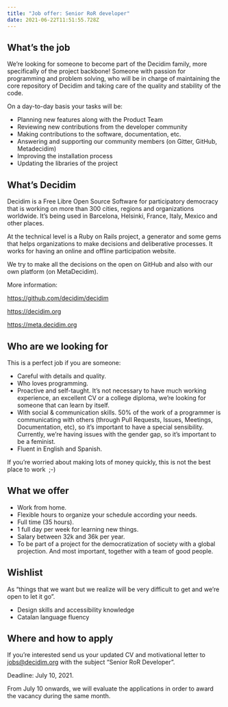 ```yaml
---
title: "Job offer: Senior RoR developer"
date: 2021-06-22T11:51:55.728Z
---
```

## What’s the job

We’re looking for someone to become part of the Decidim family, more specifically of the project backbone! Someone with passion for programming and problem solving, who will be in charge of maintaining the core repository of Decidim and taking care of the quality and stability of the code.

On a day-to-day basis your tasks will be:

* Planning new features along with the Product Team
* Reviewing new contributions from the developer community
* Making contributions to the software, documentation, etc.
* Answering and supporting our community members (on Gitter, GitHub, Metadecidim)
* Improving the installation process
* Updating the libraries of the project

## What’s Decidim

Decidim is a Free Libre Open Source Software for participatory democracy that is working on more than 300 cities, regions and organizations worldwide. It’s being used in Barcelona, Helsinki, France, Italy, Mexico and other places.

At the technical level is a Ruby on Rails project, a generator and some gems that helps organizations to make decisions and deliberative processes. It works for having an online and offline participation website.

We try to make all the decisions on the open on GitHub and also with our own platform (on MetaDecidim).

More information:

<https://github.com/decidim/decidim>

<https://decidim.org>

<https://meta.decidim.org>

## Who are we looking for

This is a perfect job if you are someone:

* Careful with details and quality.
* Who loves programming.
* Proactive and self-taught. It’s not necessary to have much working experience, an excellent CV or a college diploma, we’re looking for someone that can learn by itself.
* With social & communication skills. 50% of the work of a programmer is communicating with others (through Pull Requests, Issues, Meetings, Documentation, etc), so it’s important to have a special sensibility. Currently, we’re having issues with the gender gap, so it’s important to be a feminist.
* Fluent in English and Spanish.

If you’re worried about making lots of money quickly, this is not the best place to work  ;-)

## What we offer

* Work from home.
* Flexible hours to organize your schedule according your needs.
* Full time (35 hours).
* 1 full day per week for learning new things.
* Salary between 32k and 36k per year.
* To be part of a project for the democratization of society with a global projection. And most important, together with a team of good people.

## Wishlist

As “things that we want but we realize will be very difficult to get and we’re open to let it go”.

* Design skills and accessibility knowledge
* Catalan language fluency

## Where and how to apply

If you’re interested send us your updated CV and motivational letter to [jobs@decidim.org](mailto:jobs@decidim.org) with the subject “Senior RoR Developer”.  

Deadline: July 10, 2021.

From July 10 onwards, we will evaluate the applications in order to award the vacancy during the same month.